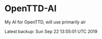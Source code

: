 # OpenTTD-AI
My AI for OpenTTD, will use primarily air

Latest backup: Sun Sep 22 13:55:01 UTC 2019
